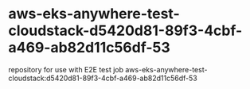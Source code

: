 # aws-eks-anywhere-test-cloudstack-d5420d81-89f3-4cbf-a469-ab82d11c56df-53
repository for use with E2E test job aws-eks-anywhere-test-cloudstack:d5420d81-89f3-4cbf-a469-ab82d11c56df-53
